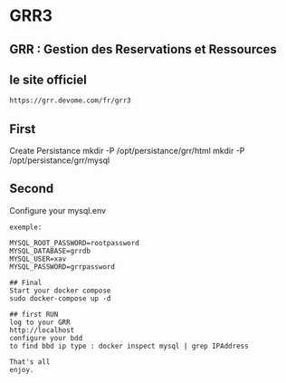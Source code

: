 # GRR3
## GRR : Gestion des Reservations et Ressources 
## le site officiel
```sh
https://grr.devome.com/fr/grr3
```
## First
Create Persistance
mkdir -P /opt/persistance/grr/html
mkdir -P /opt/persistance/grr/mysql
 
## Second
Configure your mysql.env
```
exemple:

MYSQL_ROOT_PASSWORD=rootpassword
MYSQL_DATABASE=grrdb
MYSQL_USER=xav
MYSQL_PASSWORD=grrpassword

## Final
Start your docker compose
sudo docker-compose up -d

## first RUN
log to your GRR
http://localhost 
configure your bdd 
to find bbd ip type : docker inspect mysql | grep IPAddress

That's all
enjoy.

